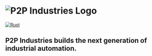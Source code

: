 # ![P2P Industries Logo](logo.png)
[![Rust](https://github.com/p2p-industries/mvp/actions/workflows/rust.yml/badge.svg)](https://github.com/p2p-industries/mvp/actions/workflows/rust.yml)

## P2P Industries builds the next generation of industrial automation.
